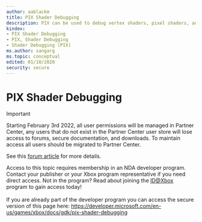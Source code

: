 ```yaml
---
author: aablackm
title: PIX Shader Debugging
description: PIX can be used to debug vertex shaders, pixel shaders, and compute shaders.
kindex:
- PIX Shader Debugging
- PIX, Shader Debugging
- Shader Debugging (PIX)
ms.author: sangarg
ms.topic: conceptual
edited: 01/10/2020
security: secure
---
```


# PIX Shader Debugging
> [!IMPORTANT]
> Starting February 3rd 2022, all user permissions will be managed in Partner Center, any users that do not exist in the Partner Center user store will lose access to forums, secure documentation, and downloads. To maintain access all users should be migrated to Partner Center. <p></p>See this <a href="https://forums.xboxlive.com/articles/132187/breaking-change-user-access-for-forums-secure-docu.html">forum article</a> for more details.  

 Access to this topic requires membership in an NDA developer program. Contact your publisher or your Xbox program representative if you need direct access. Not in the program? Read about joining the <a href="https://www.xbox.com/Developers/id">ID@Xbox</a> program to gain access today!  <br/><br/>If you are already part of the developer program you can access the secure version of this page here: <a target="_blank" href="https://developer.microsoft.com/en-us/games/xbox/docs/gdk/pix-shader-debugging">https://developer.microsoft.com/en-us/games/xbox/docs/gdk/pix-shader-debugging</a>